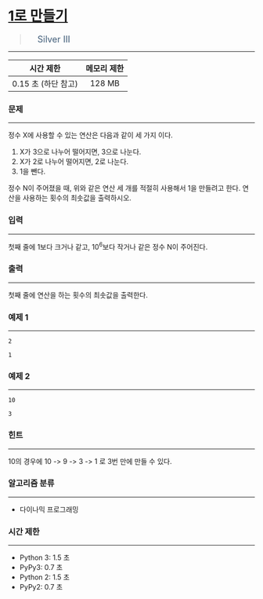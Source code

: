 # [1로 만들기](https://www.acmicpc.net/problem/1463)

> <img src="https://d2gd6pc034wcta.cloudfront.net/tier/8.svg" width="16" heigth="21" style = "vertical-align: middle;"/>&nbsp;<span style="font-size: 18px; color: #435f7a;">Silver III</span>

***

<div align="center">

|시간 제한|메모리 제한|
|:---:|:---:|
|0.15 초  (하단 참고)|128 MB|

</div>

### 문제

***

정수 X에 사용할 수 있는 연산은 다음과 같이 세 가지 이다.

1. X가 3으로 나누어 떨어지면, 3으로 나눈다.  
2. X가 2로 나누어 떨어지면, 2로 나눈다.  
3. 1을 뺀다.

정수 N이 주어졌을 때, 위와 같은 연산 세 개를 적절히 사용해서 1을 만들려고 한다. 연산을 사용하는 횟수의 최솟값을 출력하시오.

### 입력

***

첫째 줄에 1보다 크거나 같고, 10<sup>6</sup>보다 작거나 같은 정수 N이 주어진다.

### 출력

***

첫째 줄에 연산을 하는 횟수의 최솟값을 출력한다.

### 예제 1

***

```
2
```

```
1
```

### 예제 2

***

```
10
```

```
3
```

### 힌트

***

10의 경우에 10 -&gt; 9 -&gt; 3 -&gt; 1 로 3번 만에 만들 수 있다.

### 알고리즘 분류

***

* 다이나믹 프로그래밍

### 시간 제한

***

* Python 3: 1.5 초  
* PyPy3: 0.7 초  
* Python 2: 1.5 초  
* PyPy2: 0.7 초

